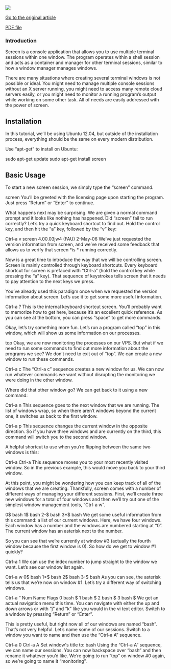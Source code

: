  ![](<https://i.imgur.com/zLsL0W9.png>)

[Go to the original article](<https://www.digitalocean.com/community/tutorials/how-to-install-and-use-screen-on-an-ubuntu-cloud-server>)

[PDF file](<https://www.dropbox.com/s/u1uaf38iaaw75xz/Screen_linux.pdf?dl=0>)


### Introduction  ###

 Screen is a console application that allows you to use multiple terminal sessions within one window. The program operates within a shell session and acts as a container and manager for other terminal sessions, similar to how a window manager manages windows.

There are many situations where creating several terminal windows is not possible or ideal. You might need to manage multiple console sessions without an X server running, you might need to access many remote cloud servers easily, or you might need to monitor a running program’s output while working on some other task. All of needs are easily addressed with the power of screen.

<div>
 </div>

## Installation  ##

 In this tutorial, we’ll be using Ubuntu 12.04, but outside of the installation process, everything should be the same on every modern distribution.

Use “apt-get” to install on Ubuntu:

sudo apt-get update sudo apt-get install screen <div>
 </div>

## Basic Usage  ##

 To start a new screen session, we simply type the “screen” command.

screen You’ll be greeted with the licensing page upon starting the program. Just press “Return” or “Enter” to continue.

What happens next may be surprising. We are given a normal command prompt and it looks like nothing has happened. Did “screen” fail to run correctly? Let’s try a quick keyboard shortcut to find out. Hold the control key, and then hit the “a” key, followed by the “v” key:

Ctrl-a v screen 4.00.03jw4 (FAU) 2-May-06 We’ve just requested the version information from screen, and we’ve received some feedback that allows us to verify that screen *is * running correctly.

Now is a great time to introduce the way that we will be controlling screen. Screen is mainly controlled through keyboard shortcuts. Every keyboard shortcut for screen is prefaced with “Ctrl-a” (hold the control key while pressing the “a” key). That sequence of keystrokes tells screen that it needs to pay attention to the next keys we press.

You’ve already used this paradigm once when we requested the version information about screen. Let’s use it to get some more useful information.

Ctrl-a ? This is the internal keyboard shortcut screen. You’ll probably want to memorize how to get here, because it’s an excellent quick reference. As you can see at the bottom, you can press “space” to get more commands.

Okay, let’s try something more fun. Let’s run a program called “top” in this window, which will show us some information on our processes.

top Okay, we are now monitoring the processes on our VPS. But what if we need to run some commands to find out more information about the programs we see? We don’t need to exit out of “top”. We can create a new window to run these commands.

Ctrl-a c The “Ctrl-a c” sequence creates a new window for us. We can now run whatever commands we want without disrupting the monitoring we were doing in the other window.

Where did that other window go? We can get back to it using a new command:

Ctrl-a n This sequence goes to the next window that we are running. The list of windows wrap, so when there aren’t windows beyond the current one, it switches us back to the first window.

Ctrl-a p This sequence changes the current window in the opposite direction. So if you have three windows and are currently on the third, this command will switch you to the second window.

A helpful shortcut to use when you’re flipping between the same two windows is this:

Ctrl-a Ctrl-a This sequence moves you to your most recently visited window. So in the previous example, this would move you back to your third window.

At this point, you might be wondering how you can keep track of all of the windows that we are creating. Thankfully, screen comes with a number of different ways of managing your different sessions. First, we’ll create three new windows for a total of four windows and then we’ll try out one of the simplest window management tools, “Ctrl-a w”.

0$ bash 1$ bash 2-$ bash 3*$ bash We get some useful information from this command: a list of our current windows. Here, we have four windows. Each window has a number and the windows are numbered starting at “0”. The current window has an asterisk next to the number.

So you can see that we’re currently at window #3 (actually the fourth window because the first window is 0). So how do we get to window #1 quickly?

Ctrl-a 1 We can use the index number to jump straight to the window we want. Let’s see our window list again.

Ctrl-a w 0$ bash 1*$ bash 2$ bash 3-$ bash As you can see, the asterisk tells us that we’re now on window #1. Let’s try a different way of switching windows.

Ctrl-a “ Num Name Flags 0 bash $ 1 bash $ 2 bash $ 3 bash $ We get an actual navigation menu this time. You can navigate with either the up and down arrows or with “j” and “k” like you would in the vi text editor. Switch to a window by pressing “Return” or “Enter”.

This is pretty useful, but right now all of our windows are named “bash”. That’s not very helpful. Let’s name some of our sessions. Switch to a window you want to name and then use the “Ctrl-a A” sequence.

Ctrl-a 0 Ctrl-a A Set window's title to: bash Using the “Ctrl-a A” sequence, we can name our sessions. You can now backspace over “bash” and then rename it whatever you’d like. We’re going to run “top” on window #0 again, so we’re going to name it “monitoring”.

